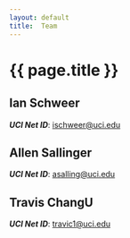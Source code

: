 ```yaml
---
layout: default
title:  Team
---
```


# {{ page.title }}


## Ian Schweer
***UCI Net ID***: ischweer@uci.edu 

## Allen Sallinger
***UCI Net ID***: asalling@uci.edu 

## Travis ChangU
***UCI Net ID***: travic1@uci.edu 
